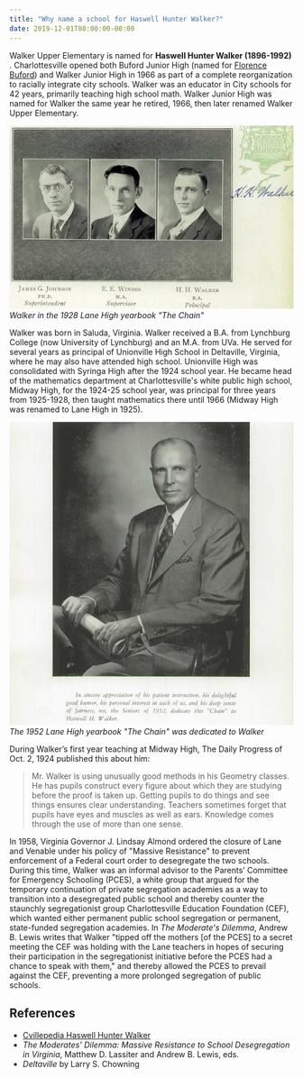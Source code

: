 ```yaml
---
title: "Why name a school for Haswell Hunter Walker?"
date: 2019-12-01T00:00:00-00:00
---
```


Walker Upper Elementary is named for ​**Haswell Hunter Walker (1896-1992)​**. Charlottesville opened both Buford Junior High (named for [Florence Buford](../florence-buford)) and Walker Junior High in 1966 as part of a complete reorganization to racially integrate city schools. Walker was an educator in City schools for 42 years, primarily teaching high school math.  Walker Junior High was named for Walker the same year he retired, 1966, then later renamed Walker Upper Elementary.

![Walker](walker_chain_1928.jpg "Walker ")
*Walker in the 1928 Lane High yearbook "The Chain"*

Walker was born in Saluda, Virginia. Walker received a B.A. from Lynchburg College (now University of Lynchburg) and an M.A. from UVa. He served for several years as principal of Unionville High School in Deltaville, Virginia, where he may also have attended high school.  Unionville High was consolidated with Syringa High after the 1924 school year. He became head of the mathematics department at Charlottesville's white public high school, Midway High, for the 1924-25 school year, was principal for three years from 1925-1928, then taught mathematics there until 1966 (Midway High was renamed to Lane High in 1925).

![Walker](walker_chain_1952.jpg "Walker ")
*The 1952 Lane High yearbook "The Chain" was dedicated to Walker*

During Walker’s first year teaching at Midway High, The Daily Progress of Oct. 2, 1924 published this about him:

>Mr. Walker is using unusually good methods in his Geometry classes. He has pupils construct every figure about which they are studying before the proof is taken up. Getting pupils to do things and see things ensures clear understanding. Teachers sometimes forget that pupils have eyes and muscles as well as ears. Knowledge comes through the use of more than one sense.

In 1958, Virginia Governor J. Lindsay Almond ordered the closure of Lane and Venable under his policy of "Massive Resistance" to prevent enforcement of a Federal court order to desegregate the two schools. During this time, Walker was an informal advisor to the Parents’ Committee for Emergency Schooling (PCES), a white group that argued for the temporary continuation of private segregation academies as a way to transition into a desegregated public school and thereby counter the staunchly segregationist group Charlottesville Education Foundation (CEF), which wanted either permanent public school segregation or permanent, state-funded segregation academies. In ​*The Moderate's Dilemma*, Andrew B. Lewis writes that Walker "tipped off the mothers [of the PCES] to a secret meeting the CEF was holding with the Lane teachers in hopes of securing their participation in the segregationist initiative before the PCES had a chance to speak with them," and thereby allowed the PCES to prevail against the CEF, preventing a more prolonged segregation of public schools.

## References

* [Cvillepedia Haswell Hunter Walker](https://www.cvillepedia.org/Haswell_Hunter_Walker)
* *​The Moderates' Dilemma: Massive Resistance to School Desegregation in Virginia*,​ Matthew D. Lassiter and Andrew B. Lewis, eds.
* *Deltaville* by Larry S. Chowning